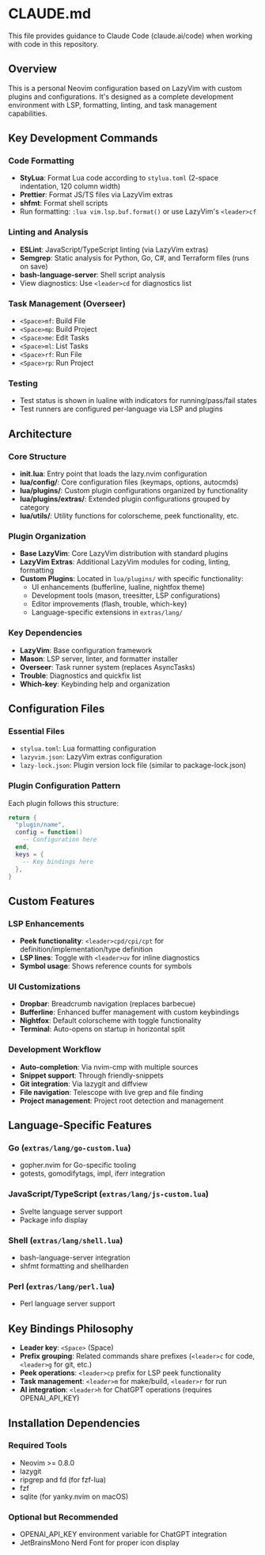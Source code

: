 # CLAUDE.md

This file provides guidance to Claude Code (claude.ai/code) when working with code in this repository.

## Overview

This is a personal Neovim configuration based on LazyVim with custom plugins and configurations. It's designed as a complete development environment with LSP, formatting, linting, and task management capabilities.

## Key Development Commands

### Code Formatting
- **StyLua**: Format Lua code according to `stylua.toml` (2-space indentation, 120 column width)
- **Prettier**: Format JS/TS files via LazyVim extras
- **shfmt**: Format shell scripts
- Run formatting: `:lua vim.lsp.buf.format()` or use LazyVim's `<leader>cf`

### Linting and Analysis
- **ESLint**: JavaScript/TypeScript linting (via LazyVim extras)
- **Semgrep**: Static analysis for Python, Go, C#, and Terraform files (runs on save)
- **bash-language-server**: Shell script analysis
- View diagnostics: Use `<leader>cd` for diagnostics list

### Task Management (Overseer)
- `<Space>mf`: Build File
- `<Space>mp`: Build Project
- `<Space>me`: Edit Tasks
- `<Space>ml`: List Tasks
- `<Space>rf`: Run File
- `<Space>rp`: Run Project

### Testing
- Test status is shown in lualine with indicators for running/pass/fail states
- Test runners are configured per-language via LSP and plugins

## Architecture

### Core Structure
- **init.lua**: Entry point that loads the lazy.nvim configuration
- **lua/config/**: Core configuration files (keymaps, options, autocmds)
- **lua/plugins/**: Custom plugin configurations organized by functionality
- **lua/plugins/extras/**: Extended plugin configurations grouped by category
- **lua/utils/**: Utility functions for colorscheme, peek functionality, etc.

### Plugin Organization
- **Base LazyVim**: Core LazyVim distribution with standard plugins
- **LazyVim Extras**: Additional LazyVim modules for coding, linting, formatting
- **Custom Plugins**: Located in `lua/plugins/` with specific functionality:
  - UI enhancements (bufferline, lualine, nightfox theme)
  - Development tools (mason, treesitter, LSP configurations)
  - Editor improvements (flash, trouble, which-key)
  - Language-specific extensions in `extras/lang/`

### Key Dependencies
- **LazyVim**: Base configuration framework
- **Mason**: LSP server, linter, and formatter installer
- **Overseer**: Task runner system (replaces AsyncTasks)
- **Trouble**: Diagnostics and quickfix list
- **Which-key**: Keybinding help and organization

## Configuration Files

### Essential Files
- `stylua.toml`: Lua formatting configuration
- `lazyvim.json`: LazyVim extras configuration
- `lazy-lock.json`: Plugin version lock file (similar to package-lock.json)

### Plugin Configuration Pattern
Each plugin follows this structure:
```lua
return {
  "plugin/name",
  config = function()
    -- Configuration here
  end,
  keys = {
    -- Key bindings here
  },
}
```

## Custom Features

### LSP Enhancements
- **Peek functionality**: `<leader>cpd/cpi/cpt` for definition/implementation/type definition
- **LSP lines**: Toggle with `<leader>uv` for inline diagnostics
- **Symbol usage**: Shows reference counts for symbols

### UI Customizations
- **Dropbar**: Breadcrumb navigation (replaces barbecue)
- **Bufferline**: Enhanced buffer management with custom keybindings
- **Nightfox**: Default colorscheme with toggle functionality
- **Terminal**: Auto-opens on startup in horizontal split

### Development Workflow
- **Auto-completion**: Via nvim-cmp with multiple sources
- **Snippet support**: Through friendly-snippets
- **Git integration**: Via lazygit and diffview
- **File navigation**: Telescope with live grep and file finding
- **Project management**: Project root detection and management

## Language-Specific Features

### Go (`extras/lang/go-custom.lua`)
- gopher.nvim for Go-specific tooling
- gotests, gomodifytags, impl, iferr integration

### JavaScript/TypeScript (`extras/lang/js-custom.lua`)
- Svelte language server support
- Package info display

### Shell (`extras/lang/shell.lua`)
- bash-language-server integration
- shfmt formatting and shellharden

### Perl (`extras/lang/perl.lua`)
- Perl language server support

## Key Bindings Philosophy

- **Leader key**: `<Space>` (Space)
- **Prefix grouping**: Related commands share prefixes (`<leader>c` for code, `<leader>g` for git, etc.)
- **Peek operations**: `<leader>cp` prefix for LSP peek functionality
- **Task management**: `<leader>m` for make/build, `<leader>r` for run
- **AI integration**: `<leader>h` for ChatGPT operations (requires OPENAI_API_KEY)

## Installation Dependencies

### Required Tools
- Neovim >= 0.8.0
- lazygit
- ripgrep and fd (for fzf-lua)
- fzf
- sqlite (for yanky.nvim on macOS)

### Optional but Recommended
- OPENAI_API_KEY environment variable for ChatGPT integration
- JetBrainsMono Nerd Font for proper icon display